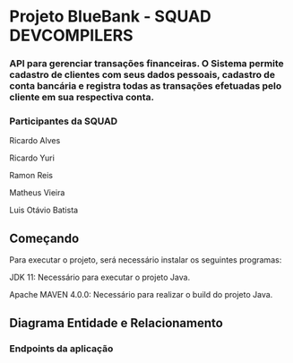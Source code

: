 # Projeto BlueBank - SQUAD DEVCOMPILERS

### API para gerenciar transações financeiras. O Sistema permite cadastro de clientes com seus dados pessoais, cadastro de conta bancária e registra todas as transações efetuadas pelo cliente em sua respectiva conta.


### Participantes da SQUAD


<p> Ricardo Alves </p>
<p> Ricardo Yuri </p>
<p>  Ramon Reis </p>
<p>  Matheus Vieira </p>
<p> Luis Otávio Batista </p>


## Começando
Para executar o projeto, será necessário instalar os seguintes programas:

<p> JDK 11: Necessário para executar o projeto Java. </p>
<p> Apache MAVEN 4.0.0: Necessário para realizar o build do projeto Java. </p>

## Diagrama Entidade e Relacionamento

### Endpoints da aplicação
